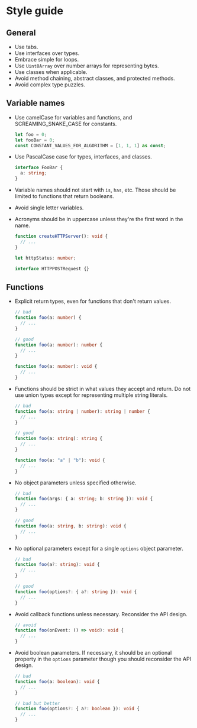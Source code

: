 # Style guide

## General

- Use tabs.
- Use interfaces over types.
- Embrace simple for loops.
- Use `Uint8Array` over number arrays for representing bytes.
- Use classes when applicable.
- Avoid method chaining, abstract classes, and protected methods.
- Avoid complex type puzzles.

## Variable names

- Use camelCase for variables and functions, and SCREAMING_SNAKE_CASE for constants.
  ```ts
  let foo = 0;
  let fooBar = 0;
  const CONSTANT_VALUES_FOR_ALGORITHM = [1, 1, 1] as const;
  ```
- Use PascalCase case for types, interfaces, and classes.
  ```ts
  interface FooBar {
    a: string;
  }
  ```
- Variable names should not start with `is`, `has`, etc. Those should be limited to functions that return booleans.
- Avoid single letter variables.
- Acronyms should be in uppercase unless they're the first word in the name.

  ```ts
  function createHTTPServer(): void {
    // ...
  }

  let httpStatus: number;

  interface HTTPPOSTRequest {}
  ```

## Functions

- Explicit return types, even for functions that don't return values.

  ```ts
  // bad
  function foo(a: number) {
    // ...
  }

  // good
  function foo(a: number): number {
    // ...
  }

  function foo(a: number): void {
    // ...
  }
  ```

- Functions should be strict in what values they accept and return. Do not use union types except for representing multiple string literals.

  ```ts
  // bad
  function foo(a: string | number): string | number {
    // ...
  }

  // good
  function foo(a: string): string {
    // ...
  }

  function foo(a: "a" | "b"): void {
    // ...
  }
  ```

- No object parameters unless specified otherwise.

  ```ts
  // bad
  function foo(args: { a: string; b: string }): void {
    // ...
  }

  // good
  function foo(a: string, b: string): void {
    // ...
  }
  ```

- No optional parameters except for a single `options` object parameter.

  ```ts
  // bad
  function foo(a?: string): void {
    // ...
  }

  // good
  function foo(options?: { a?: string }): void {
    // ...
  }
  ```

- Avoid callback functions unless necessary. Reconsider the API design.
  ```ts
  // avoid
  function foo(onEvent: () => void): void {
    // ...
  }
  ```
- Avoid boolean parameters. If necessary, it should be an optional property in the `options` parameter though you should reconsider the API design.

  ```ts
  // bad
  function foo(a: boolean): void {
    // ...
  }

  // bad but better
  function foo(options?: { a?: boolean }): void {
    // ...
  }
  ```
